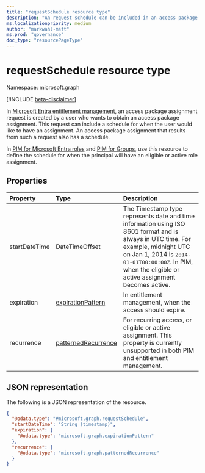 ```yaml
---
title: "requestSchedule resource type"
description: "An request schedule can be included in an access package assignment request and is present in an access package assignment. In PIM, use this resource to define the schedule for when the principal will have an eligible or active role assignment."
ms.localizationpriority: medium
author: "markwahl-msft"
ms.prod: "governance"
doc_type: "resourcePageType"
---
```


# requestSchedule resource type

Namespace: microsoft.graph

[!INCLUDE [beta-disclaimer](../../includes/beta-disclaimer.md)]

In [Microsoft Entra entitlement management](entitlementmanagement-overview.md), an access package assignment request is created by a user who wants to obtain an access package assignment. This request can include a schedule for when the user would like to have an assignment.  An access package assignment that results from such a request also has a schedule.

In [PIM for Microsoft Entra roles](privilegedidentitymanagementv3-overview.md) and [PIM for Groups](privilegedidentitymanagement-for-groups-api-overview.md), use this resource to define the schedule for when the principal will have an eligible or active role assignment.

## Properties

| Property     | Type        | Description |
|:-------------|:------------|:------------|
|startDateTime|DateTimeOffset|The Timestamp type represents date and time information using ISO 8601 format and is always in UTC time. For example, midnight UTC on Jan 1, 2014 is `2014-01-01T00:00:00Z`. In PIM, when the  eligible or active assignment becomes active.|
|expiration|[expirationPattern](expirationpattern.md)|In entitlement management, when the access should expire.|
|recurrence|[patternedRecurrence](patternedrecurrence.md)|For recurring access, or eligible or active assignment. This property is currently unsupported in both PIM and entitlement management.|

## JSON representation

The following is a JSON representation of the resource.
<!-- {
  "blockType": "resource",
  "@odata.type": "microsoft.graph.requestSchedule"
}
-->
``` json
{
  "@odata.type": "#microsoft.graph.requestSchedule",
  "startDateTime": "String (timestamp)",
  "expiration": {
    "@odata.type": "microsoft.graph.expirationPattern"
  },
  "recurrence": {
    "@odata.type": "microsoft.graph.patternedRecurrence"
  }
}
```

<!-- uuid: 16cd6b66-4b1a-43a1-adaf-3a886856ed98
2019-02-04 14:57:30 UTC -->
<!-- {
  "type": "#page.annotation",
  "description": "requestSchedule resource",
  "keywords": "",
  "section": "documentation",
  "tocPath": ""
}-->
